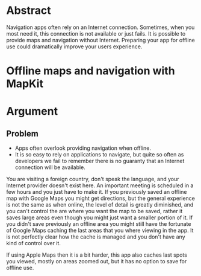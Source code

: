 # Abstract
Navigation apps often rely on an Internet connection. Sometimes, when you most need it, this connection is not available or just fails. It is possible to provide maps and navigation without Internet. Preparing your app for offline use could dramatically improve your users experience.

# Offline maps and navigation with MapKit

# Argument
## Problem
- Apps often overlook providing navigation when offline.
- It is so easy to rely on applications to navigate, but quite so often as developers we fail to remember there is no guaranty that an Internet connection will be available.

You are visiting a foreign country, don't speak the language, and your Internet provider doesn't exist here. An important meeting is scheduled in a few hours and you just have to make it.
If you previously saved an offline map with Google Maps you might get directions, but the general experience is not the same as when online, the level of detail is greatly diminished, and you can't control the are where you want the map to be saved, rather it saves large areas even though you might just want a smaller portion of it.
If you didn't save previously an offline area you might still have the fortunate of Google Maps caching the last areas that you where viewing in the app. It is not perfectly clear how the cache is managed and you don't have any kind of control over it.

If using Apple Maps then it is a bit harder, this app also caches last spots you viewed, mostly on areas zoomed out, but it has no option to save for offline use.